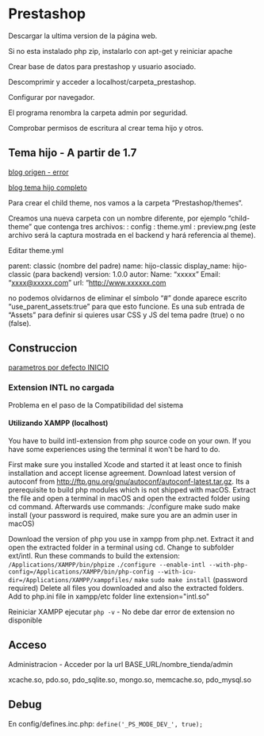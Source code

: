 # Prestashop

Descargar la ultima version de la página web.

Si no esta instalado php zip, instalarlo con apt-get y reiniciar apache

Crear base de datos para prestashop y usuario asociado.

Descomprimir y acceder a localhost/carpeta_prestashop.

Configurar por navegador.

El programa renombra la carpeta admin por seguridad.

Comprobar permisos de escritura al crear tema hijo y otros.


## Tema hijo - A partir de 1.7

[blog origen - error](https://www.4webs.es/blog/crear-tema-hijo-prestashop-1-7)

[blog tema hijo completo](https://www.jose-aguilar.com/blog/como-crear-un-tema-hijo-en-prestashop-1-7/)

Para crear el child theme, nos vamos a la carpeta “Prestashop/themes“. 

Creamos una nueva carpeta con un nombre diferente, por ejemplo “child-theme” que contenga tres archivos: 
  : config
  : theme.yml
  : preview.png (este archivo será la captura mostrada en el backend y hará referencia al theme).

Editar theme.yml

parent: classic (nombre del padre)
name: hijo-classic
display_name: hijo-classic (para backend)
version: 1.0.0
autor: Name: “xxxxx”
Email: “xxxx@xxxxx.com”
url: “http://www.xxxxxx.com

no podemos olvidarnos de eliminar el símbolo “#” donde aparece escrito “use_parent_assets:true” para que esto funcione. Es una sub entrada de “Assets” para definir si quieres usar CSS y JS del tema padre (true) o no (false).



## Construccion

[parametros por defecto INICIO](https://www.tiendaonlinemurcia.es/editar-plantilla-por-defecto-prestashop/)

### Extension INTL no cargada

Problema en el paso de la Compatibilidad del sistema

#### Utilizando XAMPP (localhost)

You have to build intl-extension from php source code on your own.
If you have some experiences using the terminal it won't be hard to do.

First make sure you installed Xcode and started it at least once to finish installation and accept license agreement.
Download latest version of autoconf from http://ftp.gnu.org/gnu/autoconf/autoconf-latest.tar.gz. Its a prerequisite to build php modules which is not shipped with macOS.
Extract the file and open a terminal in macOS and open the extracted folder using cd command.
Afterwards use commands:
./configure
make
sudo make install (your password is required, make sure you are an admin user in macOS)

Download the version of php you use in xampp from php.net.
Extract it and open the extracted folder in a terminal using cd.
Change to subfolder ext/intl.
Run these commands to build the extension:
`/Applications/XAMPP/bin/phpize`
`./configure --enable-intl --with-php-config=/Applications/XAMPP/bin/php-config --with-icu-dir=/Applications/XAMPP/xamppfiles/`
`make`
`sudo make install` (password required)
Delete all files you downloaded and also the extracted folders.
Add to php.ini file in xampp/etc folder line
extension="intl.so"

Reiniciar XAMPP
ejecutar `php -v` - No debe dar error de extension no disponible


## Acceso

Administracion - Acceder por la url BASE_URL/nombre_tienda/admin

xcache.so, pdo.so, pdo_sqlite.so, mongo.so, memcache.so, pdo_mysql.so

## Debug

En config/defines.inc.php: `define('_PS_MODE_DEV_', true);`
